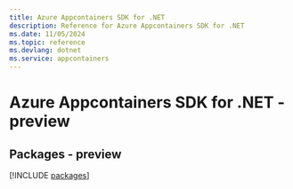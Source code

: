 ```yaml
---
title: Azure Appcontainers SDK for .NET
description: Reference for Azure Appcontainers SDK for .NET
ms.date: 11/05/2024
ms.topic: reference
ms.devlang: dotnet
ms.service: appcontainers
---
```

# Azure Appcontainers SDK for .NET - preview
## Packages - preview
[!INCLUDE [packages](appcontainers-index.md)]